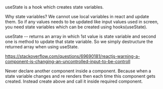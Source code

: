 useState is a hook which creates state variables.

Why state variables?
We cannot use local variables in react and update them. So if any values needs to be updated like input values used in screen,
you need state variables which can be created using hooks(useState).

useState -- returns an array in which 1st value is state variable and second one is method to update that state variable.
So we simply destructure the returned array when using useState.

https://stackoverflow.com/questions/69690181/reactjs-warning-a-component-is-changing-an-uncontrolled-input-to-be-controll

Never declare another component inside a component. Because when a state variable changes and re renders then each time this component gets created. Instead create above and call it inside required component.